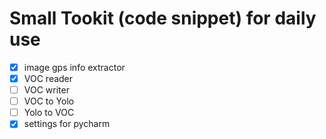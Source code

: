 # Small Tookit (code snippet) for daily use

* [x] image gps info extractor
* [x] VOC reader
* [ ] VOC writer
* [ ] VOC to Yolo
* [ ] Yolo to VOC
* [x] settings for pycharm
